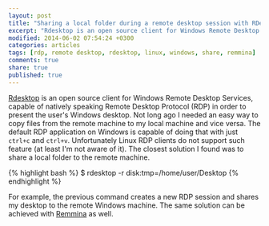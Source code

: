 ```yaml
---
layout: post
title: "Sharing a local folder during a remote desktop session with RDesktop"
excerpt: "Rdesktop is an open source client for Windows Remote Desktop Services, capable of natively speaking Remote Desktop Protocol (RDP) in order to present the user's Windows desktop"
modified: 2014-06-02 07:54:24 +0300
categories: articles
tags: [rdp, remote desktop, rdesktop, linux, windows, share, remmina]
comments: true
share: true
published: true
---
```


[Rdesktop](http://www.rdesktop.org/ "rdesktop homepage") is an open source client for Windows Remote Desktop Services, capable of natively speaking Remote Desktop Protocol (RDP) in order to present the user's Windows desktop. Not long ago I needed an easy way to copy files from the remote machine to my local machine and vice versa. The default RDP application on Windows is capable of doing that with just `ctrl+c` and `ctrl+v`. Unfortunately Linux RDP clients do not support such feature (at least I'm not aware of it). The closest solution I found was to share a local folder to the remote machine.

{% highlight bash %}
$ rdesktop -r disk:tmp=/home/user/Desktop <remote ip address>
{% endhighlight %}

For example, the previous command creates a new RDP session and shares my desktop to the remote Windows machine. The same solution can be achieved with [Remmina](http://remmina.org/ "Remmina homepage") as well.
